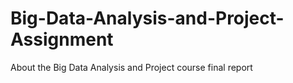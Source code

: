 # Big-Data-Analysis-and-Project-Assignment
About the Big Data Analysis and Project course final report
